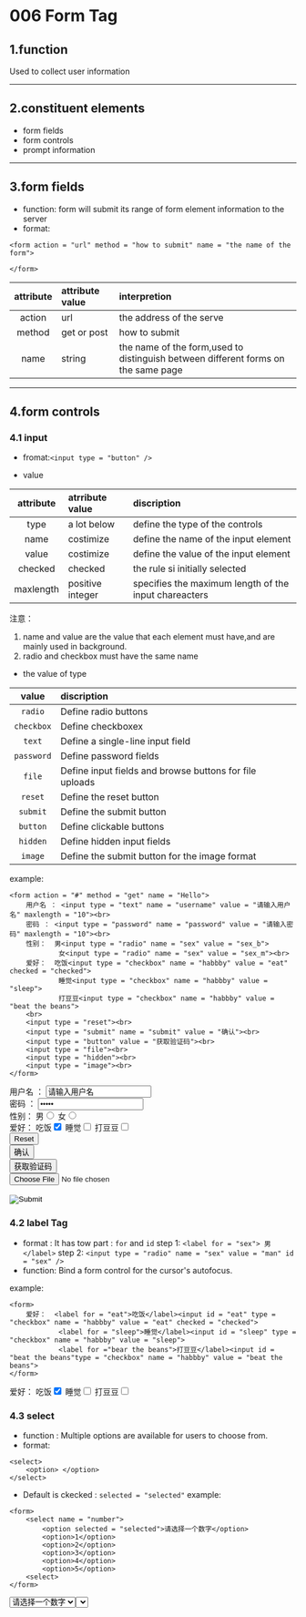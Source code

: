 # 006 Form Tag

## 1.function
Used to collect user information

***

## 2.constituent elements
+ form fields
+ form controls
+ prompt information

***

## 3.form fields
+ function:
form will submit its range of form element information to the server
+ format: 
```
<form action = "url" method = "how to submit" name = "the name of the form">

</form>
```

| attribute | attribute value | interpretion                                                                      |
| :-------: | :-------------- | :-------------------------------------------------------------------------------- |
|  action   | url             | the address of the serve                                                          |
|  method   | get or post     | how to submit                                                                     |
|   name    | string          | the name of the form,used to distinguish between different forms on the same page |

***

## 4.form controls
### 4.1 input
+ fromat:`<input type = "button" />`

+ value

| attribute | atrribute value  | discription                                           |
| :-------: | :--------------- | :---------------------------------------------------- |
|   type    | a lot below      | define the type of the controls                       |
|   name    | costimize        | define the name of the input element                  |
|   value   | costimize        | define the value of the input element                 |
|  checked  | checked          | the rule si initially selected                        |
| maxlength | positive integer | specifies the maximum length of the input chareacters |

注意：
1. name and value are the value that each element must have,and are mainly used in background.
2. radio and checkbox must have the same name


+ the value of type

|   value    | discription                                             |
| :--------: | :------------------------------------------------------ |
|  `radio`   | Define radio buttons                                    |
| `checkbox` | Define checkboxex                                       |
|   `text`   | Define a single-line input field                        |
| `password` | Define password fields                                  |
|   `file`   | Define input fields and browse buttons for file uploads |
|  `reset`   | Define the reset button                                 |
|  `submit`  | Define the submit button                                |
|  `button`  | Define clickable buttons                                |
|  `hidden`  | Define hidden input fields                              |
|  `image`   | Define the submit button for the image format           |

example:
```
<form action = "#" method = "get" name = "Hello">
    用户名 ： <input type = "text" name = "username" value = "请输入用户名" maxlength = "10"><br>
    密码 ： <input type = "password" name = "password" value = "请输入密码" maxlength = "10"><br>
    性别：  男<input type = "radio" name = "sex" value = "sex_b">
            女<input type = "radio" name = "sex" value = "sex_m"><br>
    爱好：  吃饭<input type = "checkbox" name = "habbby" value = "eat" checked = "checked">
            睡觉<input type = "checkbox" name = "habbby" value = "sleep">
            打豆豆<input type = "checkbox" name = "habbby" value = "beat the beans">
    <br>
    <input type = "reset"><br>
    <input type = "submit" name = "submit" value = "确认"><br>
    <input type = "button" value = "获取验证码"><br>
    <input type = "file"><br>
    <input type = "hidden"><br>
    <input type = "image"><br>
</form>
```
<form action = "#" method = "get" name = "Hello">
    用户名 ： <input type = "text" name = "username" value = "请输入用户名" maxlength = "10"><br>
    密码 ： <input type = "password" name = "password" value = "请输入密码" maxlength = "10"><br>
    性别：  男<input type = "radio" name = "sex" value = "sex_b">
            女<input type = "radio" name = "sex" value = "sex_m"><br>
    爱好：  吃饭<input type = "checkbox" name = "habbby" value = "eat" checked = "checked">
            睡觉<input type = "checkbox" name = "habbby" value = "sleep">
            打豆豆<input type = "checkbox" name = "habbby" value = "beat the beans">
    <br>
    <input type = "reset"><br>
    <input type = "submit" name = "submit" value = "确认"><br>
    <input type = "button" value = "获取验证码"><br>
    <input type = "file"><br>
    <input type = "hidden"><br>
    <input type = "image"><br>
</form>

### 4.2 label Tag

+ format :
It has tow part : `for` and `id`
step 1: `<label for = "sex"> 男 </label>`
step 2: `<input type = "radio" name = "sex" value = "man" id = "sex" />`
+ function:
Bind a form control for the cursor's autofocus.

example:
```
<form>
    爱好：  <label for = "eat">吃饭</label><input id = "eat" type = "checkbox" name = "habbby" value = "eat" checked = "checked">
            <label for = "sleep">睡觉</label><input id = "sleep" type = "checkbox" name = "habbby" value = "sleep">
            <label for ="bear the beans">打豆豆</label><input id = "beat the beans"type = "checkbox" name = "habbby" value = "beat the beans">
</form>
```
<form>
    爱好：  <label for = "eat">吃饭</label><input id = "eat" type = "checkbox" name = "habbby" value = "eat" checked = "checked">
            <label for = "sleep">睡觉</label><input id = "sleep" type = "checkbox" name = "habbby" value = "sleep">
            <label for ="beat the beans">打豆豆</label><input id = "beat the beans"type = "checkbox" name = "habbby" value = "beat the beans">
</form>

### 4.3 select
+ function : Multiple options are available for users to choose from.
+ format:
```
<select>
    <option> </option>
</select>
```
+ Default is ckecked : `selected = "selected"`
example:
```
<form>
    <select name = "number">
        <option selected = "selected">请选择一个数字</option>
        <option>1</option>
        <option>2</option>
        <option>3</option>
        <option>4</option>
        <option>5</option>
    <select>
</form>
```
<form>
    <select name = "number">
        <option selected = "selected">请选择一个数字</option>
        <option>1</option>
        <option>2</option>
        <option>3</option>
        <option>4</option>
        <option>5</option>
    <select>
</form>

### 4.4 textarea
+ function:
used to define multiple line inputs
+ format:
```
<textarea rows = "3" cols = "5">
    ...
</textarea>
```
<form>
    <textarea rows = "5" col = "30">
please enter
    </textarea>
</form>


